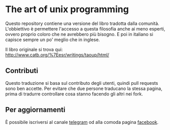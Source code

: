# The art of unix programming

Questo repository contiene una versione del libro tradotta dalla comunità. L'obbiettivo 
è permettere l'accesso a questa filosofia anche ai meno esperti, ovvero proprio 
coloro che ne avrebbero più bisogno. E poi in italiano si capisce sempre un po' 
meglio che in inglese.

Il libro originale si trova qui: http://www.catb.org/%7Eesr/writings/taoup/html/


## Contributi

Questo traduzione si basa sul contributo degli utenti, quindi pull requests sono 
ben accette. Per evitare che due persone traducano la stessa pagina, prima di 
tradurre controllare cosa stanno facendo gli altri nei fork.


## Per aggiornamenti

È possibile iscriversi al canale [telegram](https://telegram.me/matteoalessiocarrara) 
od alla comoda pagina [facebook](https://www.facebook.com/matteoalessiocarrara).


